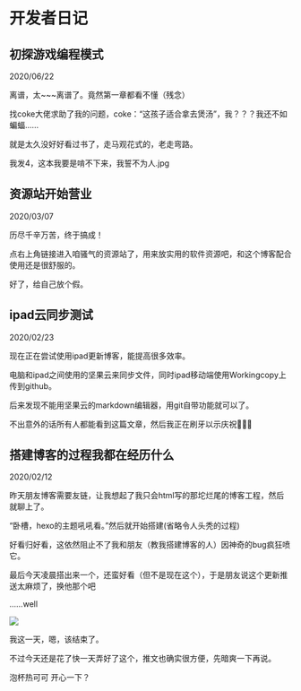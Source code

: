 # 开发者日记

## 初探游戏编程模式

2020/06/22

离谱，太~~~离谱了。竟然第一章都看不懂（残念）

找coke大佬求助了我的问题，coke：“这孩子适合拿去煲汤”，我？？？我还不如蝙蝠……

就是太久没好好看过书了，走马观花式的，老走弯路。

我发4，这本我要是啃不下来，我誓不为人.jpg

## 资源站开始营业

2020/03/07

历尽千辛万苦，终于搞成！

点右上角链接进入咱骚气的资源站了，用来放实用的软件资源吧，和这个博客配合使用还是很舒服的。

好了，给自己放个假。

## ipad云同步测试

2020/02/23

现在正在尝试使用ipad更新博客，能提高很多效率。

电脑和ipad之间使用的坚果云来同步文件，同时ipad移动端使用Workingcopy上传到github。

后来发现不能用坚果云的markdown编辑器，用git自带功能就可以了。

不出意外的话所有人都能看到这篇文章，然后我正在刷牙以示庆祝🎉🎉🎉

## 搭建博客的过程我都在经历什么

2020/02/12

昨天朋友博客需要友链，让我想起了我只会html写的那坨烂尾的博客工程，然后就聊上了。

“卧槽，hexo的主题吼吼看。”然后就开始搭建(省略令人头秃的过程)

好看归好看，这依然阻止不了我和朋友（教我搭建博客的人）因神奇的bug疯狂喷它。

最后今天凌晨搭出来一个，还蛮好看（但不是现在这个），于是朋友说这个更新推送太麻烦了，换他那个吧

……well

<div>
    <img src="https://i.loli.net/2020/02/12/7bMlmonp1NUhFBd.gif"/>
</div>


我这一天，嗯，该结束了。

不过今天还是花了快一天弄好了这个，推文也确实很方便，先暗爽一下再说。

泡杯热可可 开心一下？